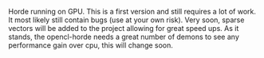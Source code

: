 Horde running on GPU. This is a first version and still requires a lot of work. It most likely still contain bugs (use at your own risk).
Very soon, sparse vectors will be added to the project allowing for great speed ups. As it stands, the opencl-horde needs a great number of demons to see any performance gain over cpu, this will change soon.